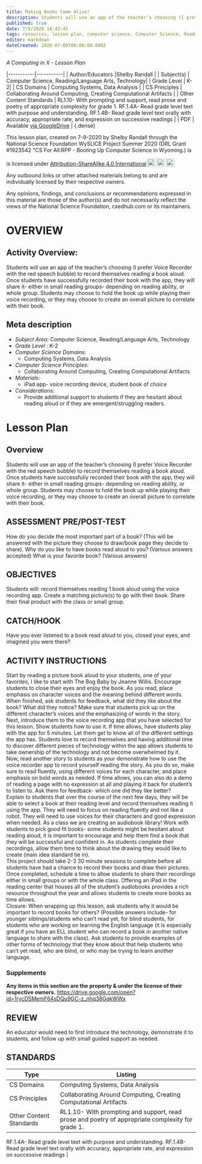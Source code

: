 ```yaml
---
title: Making Books Come Alive!
description: Students will use an app of the teacher’s choosing (I prefer Voice Recorder with the red speech bubble) to record themselves reading a book aloud.  Once students have successfully recorded their book with the app, they will share it- either in small reading groups- depending on reading ability, or whole group.  Students may choose to hold the book up while playing their voice recording, or they may choose to create an overall picture to correlate with their book.
published: true
date: 7/9/2020 14:43:45
tags: resources, lesson plan, computer science, Computer Science, Reading/Language Arts, Technology 
editor: markdown
dateCreated: 2020-07-09T00:00:00.000Z
---
```

*A Computing in X - Lesson Plan*

|-----------|-----------|
| Author/Educators |Shelby Randall |
| Subject(s) | Computer Science, Reading/Language Arts, Technology|
| Grade Level | K-2|
| CS Domains | Computing Systems, Data Analysis |
| CS Principles | Collaborating Around Computing, Creating Computational Artifacts |
| Other Content Standards | RL1.10- With prompting and support, read prose and poetry of appropriate complexity for grade 1.
RF.1.4A- Read grade level text with purpose and understanding.
RF.1.4B- Read grade level text orally with accuracy, appropriate rate, and expression on successive readings | 
| PDF | Available [via GoogleDrive](https://drive.google.com/open?id=1dtgP7pgC9Kjjjf3PnvMmm62gPi6IrKcq) |
{.dense}






This lesson plan, created on 7-9-2020 by Shelby Randall through the National Science Foundation WySLICE Project Summer 2020 (DRL Grant #1923542 "CS For All:RPP - Booting Up Computer Science in Wyoming.) is  <p xmlns:cc="http://creativecommons.org/ns#" >  is licensed under <a href="http://creativecommons.org/licenses/by-sa/4.0/?ref=chooser-v1" target="_blank" rel="license noopener noreferrer" style="display:inline-block;">Attribution-ShareAlike 4.0 International<img style="height:22px!important;margin-left:3px;vertical-align:text-bottom;" src="https://mirrors.creativecommons.org/presskit/icons/cc.svg?ref=chooser-v1"><img style="height:22px!important;margin-left:3px;vertical-align:text-bottom;" src="https://mirrors.creativecommons.org/presskit/icons/by.svg?ref=chooser-v1"><img style="height:22px!important;margin-left:3px;vertical-align:text-bottom;" src="https://mirrors.creativecommons.org/presskit/icons/sa.svg?ref=chooser-v1"></a></p>


Any outbound links or other attached materials belong to and are individually licensed by their respective owners. 


Any opinions, findings, and conclusions or recommendations expressed in this material are those of the author(s) and do not necessarily reflect the views of the National Science Foundation, cxedhub.com or its maintainers.


# OVERVIEW
## Activity Overview:  
Students will use an app of the teacher’s choosing (I prefer Voice Recorder with the red speech bubble) to record themselves reading a book aloud.  Once students have successfully recorded their book with the app, they will share it- either in small reading groups- depending on reading ability, or whole group.  Students may choose to hold the book up while playing their voice recording, or they may choose to create an overall picture to correlate with their book.
## Meta description
+ *Subject Area:* Computer Science, Reading/Language Arts, Technology 
+ *Grade Level :* K-2 
+ *Computer Science Domains:*
   + Computing Systems, Data Analysis
+ *Computer Science Principles:*
   + Collaborating Around Computing, Creating Computational Artifacts
+ *Materials:* 
   + iPad app- voice recording device, student book of choice
+ *Considerations:*
   + Provide additional support to students if they are hesitant about reading aloud or if they are emergent/struggling readers.


# Lesson Plan
## Overview
Students will use an app of the teacher’s choosing (I prefer Voice Recorder with the red speech bubble) to record themselves reading a book aloud.  Once students have successfully recorded their book with the app, they will share it- either in small reading groups- depending on reading ability, or whole group.  Students may choose to hold the book up while playing their voice recording, or they may choose to create an overall picture to correlate with their book.
## ASSESSMENT PRE/POST-TEST
How do you decide the most important part of a book? (This will be answered with the picture they choose to draw/book page they decide to share). 
Why do you like to have books read aloud to you? (Various answers accepted)
What is your favorite book? (Various answers)
## OBJECTIVES
Students will: record themselves reading 1 book aloud using the voice recording app. Create a matching picture(s) to go with their book.  Share their final product with the class or small group.


## CATCH/HOOK
Have you ever listened to a book read aloud to you, closed your eyes, and imagined you were there?


## ACTIVITY INSTRUCTIONS
Start by reading a picture book aloud to your students, one of your favorites, I like to start with The Bog Baby by Jeanne Willis.  Encourage students to close their eyes and enjoy the book.  As you read, place emphasis on character voices and the meaning behind different words.  
When finished, ask students for feedback, what did they like about the book? What did they notice?  Make sure that students pick up on the different character’s voices and the emphasizing of words in the story.  
Next, introduce them to the voice recording app that you have selected for this lesson.  Show students how to use it.  If time allows, have students play with the app for 5 minutes.  Let them get to know all of the different settings the app has.  Students love to record themselves and having additional time to discover different pieces of technology within the app allows students to take ownership of the technology and not become overwhelmed by it.  
Now, read another story to students as your demonstrate how to use the voice recorder app to record yourself reading the story.  As you do so, make sure to read fluently, using different voices for each character, and place emphasis on bold words as needed.  If time allows, you can also do a demo of reading a page with no expression at all and playing it back for student’s to listen to. Ask them for feedback- which one did they like better?  
Explain to students that over the course of the next few days, they will be able to select a book at their reading level and record themselves reading it using the app.  They will need to focus on reading fluently and not like a robot.  They will need to use voices for their characters and good expression when needed.  As a class we are creating an audiobook library! 
Work with students to pick good fit books- some students might be hesitant about reading aloud, it is important to encourage and help them find a book that they will be successful and confident in. 
As students complete their recordings, allow them time to think about the drawing they would like to create (main idea standard tie in).  
This project should take 2-3 30 minute sessions to complete before all students have had a chance to record their books and draw their pictures.  Once completed, schedule a time to allow students to share their recordings either in small groups or with the whole class.  Offering an iPad in the reading center that houses all of the student’s audiobooks provides a rich resource throughout the year and allows students to create more books as time allows.  
Closure:
When wrapping up this lesson, ask students why it would be important to record books for others? (Possible answers include- for younger siblings/students who can’t read yet, for blind students, for students who are working on learning the English language (it is especially great if you have an ELL student who can record a book in another native language to share with the class).  Ask students to provide examples of other forms of technology that they know about that help students who can’t yet read, who are blind, or who may be trying to learn another language.


### Supplements
**Any items in this section are the property & under the license of their respective owners.**
https://drive.google.com/open?id=1rycDSMemF64sDQu9GC-z_nhq38GqkWWx




## REVIEW
An educator would need to first introduce the technology, demonstrate it to students,  and follow up with small guided support as needed.
## STANDARDS        
| Type | Listing | 
|-----------|-----------|
| CS Domains  | Computing Systems, Data Analysis|
| CS Principles   | Collaborating Around Computing, Creating Computational Artifacts|
| Other Content Standards | RL1.10- With prompting and support, read prose and poetry of appropriate complexity for grade 1.
RF.1.4A- Read grade level text with purpose and understanding.
RF.1.4B- Read grade level text orally with accuracy, appropriate rate, and expression on successive readings  |